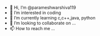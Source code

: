 - 👋 Hi, I’m @parameshwarshiva119
- 👀 I’m interested in coding
- 🌱 I’m currently learning c,c++,java, python
- 💞️ I’m looking to collaborate on ...
- 📫 How to reach me ...

<!---
parameshwarshiva119/parameshwarshiva119 is a ✨ special ✨ repository because its `README.md` (this file) appears on your GitHub profile.
You can click the Preview link to take a look at your changes.
--->
